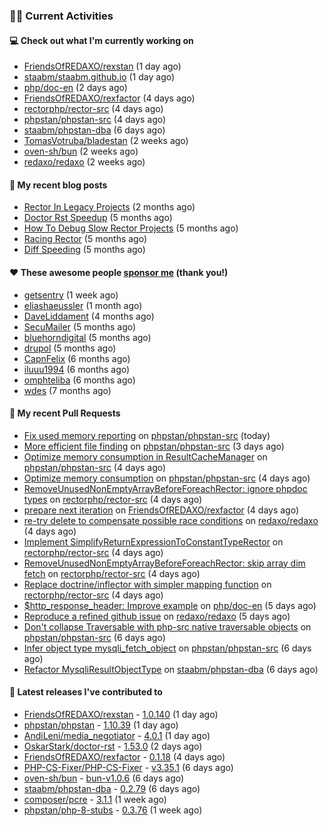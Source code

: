 ### 👨‍💻 Current Activities


#### 💻 Check out what I'm currently working on

- [FriendsOfREDAXO/rexstan](https://github.com/FriendsOfREDAXO/rexstan) (1 day ago)
- [staabm/staabm.github.io](https://github.com/staabm/staabm.github.io) (1 day ago)
- [php/doc-en](https://github.com/php/doc-en) (2 days ago)
- [FriendsOfREDAXO/rexfactor](https://github.com/FriendsOfREDAXO/rexfactor) (4 days ago)
- [rectorphp/rector-src](https://github.com/rectorphp/rector-src) (4 days ago)
- [phpstan/phpstan-src](https://github.com/phpstan/phpstan-src) (4 days ago)
- [staabm/phpstan-dba](https://github.com/staabm/phpstan-dba) (6 days ago)
- [TomasVotruba/bladestan](https://github.com/TomasVotruba/bladestan) (2 weeks ago)
- [oven-sh/bun](https://github.com/oven-sh/bun) (2 weeks ago)
- [redaxo/redaxo](https://github.com/redaxo/redaxo) (2 weeks ago)


#### 📜 My recent blog posts

- [Rector In Legacy Projects](https://staabm.github.io/2023/07/23/rector-in-legacy-projects.html) (2 months ago)
- [Doctor Rst Speedup](https://staabm.github.io/2023/05/18/doctor-rst-speedup.html) (5 months ago)
- [How To Debug Slow Rector Projects](https://staabm.github.io/2023/05/10/how-to-debug-slow-rector-projects.html) (5 months ago)
- [Racing Rector](https://staabm.github.io/2023/05/06/racing-rector.html) (5 months ago)
- [Diff Speeding](https://staabm.github.io/2023/05/01/diff-speeding.html) (5 months ago)


#### ❤️ These awesome people [sponsor me](https://github.com/sponsors/staabm) (thank you!)

- [getsentry](https://github.com/getsentry) (1 week ago)
- [eliashaeussler](https://github.com/eliashaeussler) (1 month ago)
- [DaveLiddament](https://github.com/DaveLiddament) (4 months ago)
- [SecuMailer](https://github.com/SecuMailer) (5 months ago)
- [bluehorndigital](https://github.com/bluehorndigital) (5 months ago)
- [drupol](https://github.com/drupol) (5 months ago)
- [CapnFelix](https://github.com/CapnFelix) (6 months ago)
- [iluuu1994](https://github.com/iluuu1994) (6 months ago)
- [omphteliba](https://github.com/omphteliba) (6 months ago)
- [wdes](https://github.com/wdes) (7 months ago)


#### 🔨 My recent Pull Requests

- [Fix used memory reporting](https://github.com/phpstan/phpstan-src/pull/2686) on [phpstan/phpstan-src](https://github.com/phpstan/phpstan-src) (today)
- [More efficient file finding](https://github.com/phpstan/phpstan-src/pull/2682) on [phpstan/phpstan-src](https://github.com/phpstan/phpstan-src) (3 days ago)
- [Optimize memory consumption in ResultCacheManager](https://github.com/phpstan/phpstan-src/pull/2681) on [phpstan/phpstan-src](https://github.com/phpstan/phpstan-src) (4 days ago)
- [Optimize memory consumption](https://github.com/phpstan/phpstan-src/pull/2680) on [phpstan/phpstan-src](https://github.com/phpstan/phpstan-src) (4 days ago)
- [RemoveUnusedNonEmptyArrayBeforeForeachRector: ignore phpdoc types](https://github.com/rectorphp/rector-src/pull/5169) on [rectorphp/rector-src](https://github.com/rectorphp/rector-src) (4 days ago)
- [prepare next iteration](https://github.com/FriendsOfREDAXO/rexfactor/pull/135) on [FriendsOfREDAXO/rexfactor](https://github.com/FriendsOfREDAXO/rexfactor) (4 days ago)
- [re-try delete to compensate possible race conditions](https://github.com/redaxo/redaxo/pull/5843) on [redaxo/redaxo](https://github.com/redaxo/redaxo) (4 days ago)
- [Implement SimplifyReturnExpressionToConstantTypeRector](https://github.com/rectorphp/rector-src/pull/5167) on [rectorphp/rector-src](https://github.com/rectorphp/rector-src) (4 days ago)
- [RemoveUnusedNonEmptyArrayBeforeForeachRector: skip array dim fetch](https://github.com/rectorphp/rector-src/pull/5166) on [rectorphp/rector-src](https://github.com/rectorphp/rector-src) (4 days ago)
- [Replace doctrine/inflector with simpler mapping function](https://github.com/rectorphp/rector-src/pull/5165) on [rectorphp/rector-src](https://github.com/rectorphp/rector-src) (4 days ago)
- [$http_response_header: Improve example](https://github.com/php/doc-en/pull/2854) on [php/doc-en](https://github.com/php/doc-en) (5 days ago)
- [Reproduce a refined github issue](https://github.com/redaxo/redaxo/pull/5842) on [redaxo/redaxo](https://github.com/redaxo/redaxo) (5 days ago)
- [Don&#39;t collapse Traversable with php-src native traversable objects](https://github.com/phpstan/phpstan-src/pull/2676) on [phpstan/phpstan-src](https://github.com/phpstan/phpstan-src) (6 days ago)
- [Infer object type mysqli_fetch_object](https://github.com/phpstan/phpstan-src/pull/2675) on [phpstan/phpstan-src](https://github.com/phpstan/phpstan-src) (6 days ago)
- [Refactor MysqliResultObjectType](https://github.com/staabm/phpstan-dba/pull/634) on [staabm/phpstan-dba](https://github.com/staabm/phpstan-dba) (6 days ago)


#### 🔭 Latest releases I've contributed to

- [FriendsOfREDAXO/rexstan](https://github.com/FriendsOfREDAXO/rexstan) - [1.0.140](https://github.com/FriendsOfREDAXO/rexstan/releases/tag/1.0.140) (1 day ago)
- [phpstan/phpstan](https://github.com/phpstan/phpstan) - [1.10.39](https://github.com/phpstan/phpstan/releases/tag/1.10.39) (1 day ago)
- [AndiLeni/media_negotiator](https://github.com/AndiLeni/media_negotiator) - [4.0.1](https://github.com/AndiLeni/media_negotiator/releases/tag/4.0.1) (1 day ago)
- [OskarStark/doctor-rst](https://github.com/OskarStark/doctor-rst) - [1.53.0](https://github.com/OskarStark/doctor-rst/releases/tag/1.53.0) (2 days ago)
- [FriendsOfREDAXO/rexfactor](https://github.com/FriendsOfREDAXO/rexfactor) - [0.1.18](https://github.com/FriendsOfREDAXO/rexfactor/releases/tag/0.1.18) (4 days ago)
- [PHP-CS-Fixer/PHP-CS-Fixer](https://github.com/PHP-CS-Fixer/PHP-CS-Fixer) - [v3.35.1](https://github.com/PHP-CS-Fixer/PHP-CS-Fixer/releases/tag/v3.35.1) (6 days ago)
- [oven-sh/bun](https://github.com/oven-sh/bun) - [bun-v1.0.6](https://github.com/oven-sh/bun/releases/tag/bun-v1.0.6) (6 days ago)
- [staabm/phpstan-dba](https://github.com/staabm/phpstan-dba) - [0.2.79](https://github.com/staabm/phpstan-dba/releases/tag/0.2.79) (6 days ago)
- [composer/pcre](https://github.com/composer/pcre) - [3.1.1](https://github.com/composer/pcre/releases/tag/3.1.1) (1 week ago)
- [phpstan/php-8-stubs](https://github.com/phpstan/php-8-stubs) - [0.3.76](https://github.com/phpstan/php-8-stubs/releases/tag/0.3.76) (1 week ago)
